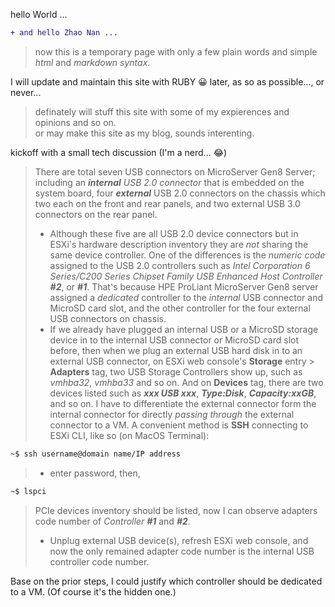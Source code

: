 hello World ...<br>
````diff
+ and hello Zhao Nan ...
````
>now this is a temporary page with only a few plain words and simple *html* and *markdown syntax*.<br>

I will update and maintain this site with RUBY :grinning: later, as so as possible..., or never...<br>
> definately will stuff this site with some of my expierences and opinions and so on.<br>
or may make this site as my blog, sounds interenting.<br>

kickoff with a small tech discussion (I'm a nerd... 😂)<br>


> There are total seven USB connectors on MicroServer Gen8 Server; including an ***internal** USB 2.0 connector* that is embedded on the system board, four ***external*** USB 2.0 connectors on the chassis which two each on the front and rear panels, and two external USB 3.0 connectors on the rear panel.
>  + Although these five are all USB 2.0 device connectors but in ESXi's hardware description inventory they are *not* sharing the same device controller. One of the differences is the *numeric code* assigned to the USB 2.0 controllers such as *Intel Corporation 6 Series/C200 Series Chipset Family USB Enhanced Host Controller **#2***, or ***#1***. That's because HPE ProLiant MicroServer Gen8 server assigned a *dedicated* controller to the *internal* USB connector and MicroSD card slot, and the other controller for the four external USB connectors on chassis.
>  + If we already have plugged an internal USB or a MicroSD storage device in to the internal USB connector or MicroSD card slot before, then when we plug an external USB hard disk in to an external USB connector, on ESXi web console's **Storage** entry > **Adapters** tag, two USB Storage Controllers show up, such as *vmhba32*, *vmhba33* and so on. And on **Devices** tag, there are two devices listed such as ***xxx USB xxx***, ***Type:Disk***, ***Capacity:xxGB***, and so on.
> I have to differentiate the external connector form the internal connector for directly *passing through* the external connector to a VM. A convenient method is **SSH** connecting to ESXi CLI, like so (on MacOS Terminal):
````diff
~$ ssh username@domain name/IP address
````
>* enter password, then,
````diff
~$ lspci
````
> PCIe devices inventory should be listed, now I can observe adapters code number of *Controller **#1*** and ***#2***.
>  + Unplug external USB device(s), refresh ESXi web console, and now the only remained adapter code number is the internal USB controller code number.

Base on the prior steps, I could justify which controller should be dedicated to a VM. (Of course it's the hidden one.)
